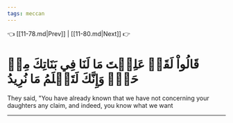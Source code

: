 ```yaml
---
tags: meccan
---
```


👈 [[11-78.md|Prev]] | [[11-80.md|Next]] 👉

# قَالُواْ لَقَدۡ عَلِمۡتَ مَا لَنَا فِي بَنَاتِكَ مِنۡ حَقّٖ وَإِنَّكَ لَتَعۡلَمُ مَا نُرِيدُ

They said, "You have already known that we have not concerning your daughters any claim, and indeed, you know what we want

---

